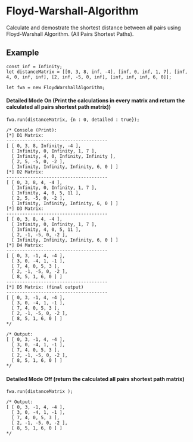 # Floyd-Warshall-Algorithm
Calculate and demostrate the shortest distance between all pairs using Floyd-Warshall Algorithm. (All Pairs Shortest Paths).

## Example
```
const inf = Infinity;
let distanceMatrix = [[0, 3, 8, inf, -4], [inf, 0, inf, 1, 7], [inf, 4, 0, inf, inf], [2, inf, -5, 0, inf], [inf, inf, inf, 6, 0]];

let fwa = new FloydWarshallAlgorithm;
```


#### Detailed Mode On (Print the calculations in every matrix and return the calculated all pairs shortest path matrix))
```
fwa.run(distanceMatrix, {n : 0, detailed : true});

/* Console (Print):
[*] D1 Matrix:
--------------------------------------
[ [ 0, 3, 8, Infinity, -4 ],
  [ Infinity, 0, Infinity, 1, 7 ],
  [ Infinity, 4, 0, Infinity, Infinity ],
  [ 2, 5, -5, 0, -2 ],
  [ Infinity, Infinity, Infinity, 6, 0 ] ]
[*] D2 Matrix:
--------------------------------------
[ [ 0, 3, 8, 4, -4 ],
  [ Infinity, 0, Infinity, 1, 7 ],
  [ Infinity, 4, 0, 5, 11 ],
  [ 2, 5, -5, 0, -2 ],
  [ Infinity, Infinity, Infinity, 6, 0 ] ]
[*] D3 Matrix:
--------------------------------------
[ [ 0, 3, 8, 4, -4 ],
  [ Infinity, 0, Infinity, 1, 7 ],
  [ Infinity, 4, 0, 5, 11 ],
  [ 2, -1, -5, 0, -2 ],
  [ Infinity, Infinity, Infinity, 6, 0 ] ]
[*] D4 Matrix:
--------------------------------------
[ [ 0, 3, -1, 4, -4 ],
  [ 3, 0, -4, 1, -1 ],
  [ 7, 4, 0, 5, 3 ],
  [ 2, -1, -5, 0, -2 ],
  [ 8, 5, 1, 6, 0 ] ]
--------------------------------------
[*] D5 Matrix: (final output)
--------------------------------------
[ [ 0, 3, -1, 4, -4 ],
  [ 3, 0, -4, 1, -1 ],
  [ 7, 4, 0, 5, 3 ],
  [ 2, -1, -5, 0, -2 ],
  [ 8, 5, 1, 6, 0 ] ]
*/

/* Output:
[ [ 0, 3, -1, 4, -4 ],
  [ 3, 0, -4, 1, -1 ],
  [ 7, 4, 0, 5, 3 ],
  [ 2, -1, -5, 0, -2 ],
  [ 8, 5, 1, 6, 0 ] ]
*/
```
#### Detailed Mode Off (return the calculated all pairs shortest path matrix)
```
fwa.run(distanceMatrix );

/* Output:
[ [ 0, 3, -1, 4, -4 ],
  [ 3, 0, -4, 1, -1 ],
  [ 7, 4, 0, 5, 3 ],
  [ 2, -1, -5, 0, -2 ],
  [ 8, 5, 1, 6, 0 ] ]
*/
```
